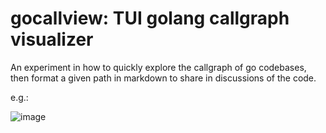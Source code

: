 # gocallview: TUI golang callgraph visualizer

An experiment in how to quickly explore the callgraph of go codebases, then
format a given path in markdown to share in discussions of the code.

e.g.:


![image](https://github.com/user-attachments/assets/bce06f50-dd91-49e0-8c25-8a8016b91a5a)

